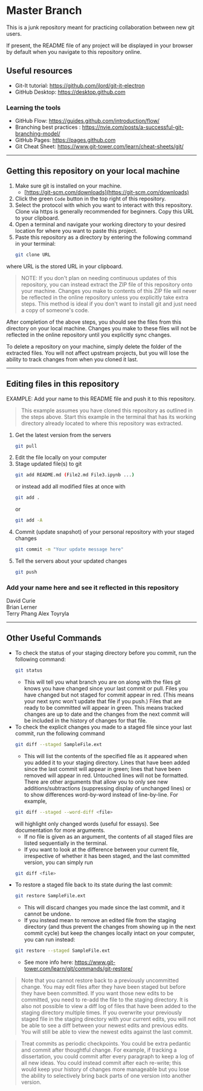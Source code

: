 # Master Branch

This is a junk repository meant for practicing collaboration between new git users.

If present, the README file of any project will be displayed in your browser by default when you navigate to this repository online.

## Useful resources

- Git-It tutorial: <https://github.com/jlord/git-it-electron>
- GitHub Desktop: <https://desktop.github.com>

### Learning the tools

- GitHub Flow: <https://guides.github.com/introduction/flow/>
- Branching best practices : <https://nvie.com/posts/a-successful-git-branching-model/>
- GitHub Pages: <https://pages.github.com>
- Git Cheat Sheet: <https://www.git-tower.com/learn/cheat-sheets/git/>


-----

## Getting this repository on your local machine

1. Make sure git is installed on your machine.
    - [https://git-scm.com/downloads](https://git-scm.com/downloads)
2. Click the green `Code` button in the top right of this repository.  
3. Select the protocol with which you want to interact with this repository. Clone via https is generally recommended for beginners. Copy this URL to your clipboard.  
4. Open a terminal and navigate your working directory to your desired location for where you want to paste this project.
5. Paste this repository as a directory by entering the following command in your terminal:
    ```bash
    git clone URL
    ```
where URL is the stored URL in your clipboard.

> NOTE: If you don't plan on needing continuous updates of this repository, you can instead extract the ZIP file of this repository onto your machine. Changes you make to contents of this ZIP file will never be reflected in the online repository unless you explicitly take extra steps. This method is ideal if you don't want to install git and just need a copy of someone's code.

After completion of the above steps, you should see the files from this directory on your local machine. Changes you make to these files will not be reflected in the online repository until you explicitly sync changes.

To delete a repository on your machine, simply delete the folder of the extracted files. You will not affect upstream projects, but you will lose the ability to track changes from when you cloned it last.


-----

## Editing files in this repository

EXAMPLE: Add your name to this README file and push it to this repository.
> This example assumes you have cloned this repository as outlined in the steps above. Start this example in the terminal that has its working directory already located to where this repository was extracted.

1. Get the latest version from the servers
    ```bash
    git pull
    ```
2. Edit the file locally on your computer
3. Stage updated file(s) to git
    ```bash
    git add README.md (File2.md File3.ipynb ...)
    ```
    or instead add all modified files at once with
    ```bash
    git add .
    ```
    or
    ```bash
    git add -A
    ```
4. Commit (update snapshot) of your personal repository with your staged changes
    ```bash
    git commit -m "Your update message here"
    ```
5. Tell the servers about your updated changes
    ```bash
    git push
    ```

### Add your name here and see it reflected in this repository

David Curie  
Brian Lerner  
Terry Phang
Alex Toyryla  

-----

## Other Useful Commands

- To check the status of your staging directory before you commit, run the following command:
    ```bash
    git status
    ```
    - This will tell you what branch you are on along with the files git knows you have changed since your last commit or pull. Files you have changed but not staged for commit appear in red. (This means your next sync won't update that file if you push.) Files that are ready to be committed will appear in green. This means tracked changes are up to date and the changes from the next commit will be included in the history of changes for that file.
- To check the explicit changes you made to a staged file since your last commit, run the following command
    ```bash
    git diff --staged SampleFile.ext
    ```
    - This will list the contents of the specified file as it appeared when you added it to your staging directory. Lines that have been added since the last commit will appear in green; lines that have been removed will appear in red. Untouched lines will not be formatted. There are other arguments that allow you to only see new additions/subtractions (suppressing display of unchanged lines) or to show differences word-by-word instead of line-by-line. For example,
    ```bash
    git diff --staged --word-diff <file>
    ```
    will highlight only changed words (useful for essays). See documentation for more arguments.
    - If no file is given as an argument, the contents of all staged files are listed sequentially in the terminal.
    - If you want to look at the difference between your current file, irrespective of whether it has been staged, and the last committed version, you can simply run
    ```bash
    git diff <file>
    ```
- To restore a staged file back to its state during the last commit:
    ```bash
    git restore SampleFile.ext
    ```
    - This will discard changes you made since the last commit, and it cannot be undone.
    - If you instead mean to remove an edited file from the staging directory (and thus prevent the changes from showing up in the next commit cycle) but keep the changes locally intact on your computer, you can run instead:
    ```bash
    git restore --staged SampleFile.ext
    ```
    - See more info here: <https://www.git-tower.com/learn/git/commands/git-restore/>
> Note that you cannot restore back to a previously uncommitted change. You may edit files after they have been staged but before they have been committed. If you want those new edits to be committed, you need to re-add the file to the staging directory. It is also not possible to view a diff log of files that have been added to the staging directory multiple times. If you overwrite your previously staged file in the staging directory with your current edits, you will not be able to see a diff between your newest edits and previous edits. You will still be able to view the newest edits against the last commit.

> Treat commits as periodic checkpoints. You could be extra pedantic and commit after thoughtful change. For example, if tracking a dissertation, you could commit after every paragraph to keep a log of all new ideas. You could instead commit after each re-write; this would keep your history of changes more manageable but you lose the ability to selectively bring back parts of one version into another version.
